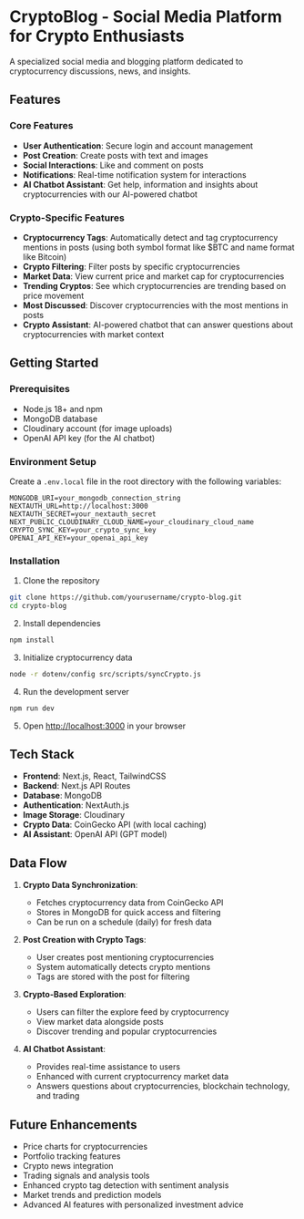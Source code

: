 # CryptoBlog - Social Media Platform for Crypto Enthusiasts

A specialized social media and blogging platform dedicated to cryptocurrency discussions, news, and insights.

## Features

### Core Features
- **User Authentication**: Secure login and account management
- **Post Creation**: Create posts with text and images
- **Social Interactions**: Like and comment on posts
- **Notifications**: Real-time notification system for interactions
- **AI Chatbot Assistant**: Get help, information and insights about cryptocurrencies with our AI-powered chatbot

### Crypto-Specific Features
- **Cryptocurrency Tags**: Automatically detect and tag cryptocurrency mentions in posts (using both symbol format like $BTC and name format like Bitcoin)
- **Crypto Filtering**: Filter posts by specific cryptocurrencies 
- **Market Data**: View current price and market cap for cryptocurrencies
- **Trending Cryptos**: See which cryptocurrencies are trending based on price movement
- **Most Discussed**: Discover cryptocurrencies with the most mentions in posts
- **Crypto Assistant**: AI-powered chatbot that can answer questions about cryptocurrencies with market context

## Getting Started

### Prerequisites
- Node.js 18+ and npm
- MongoDB database
- Cloudinary account (for image uploads)
- OpenAI API key (for the AI chatbot)

### Environment Setup
Create a `.env.local` file in the root directory with the following variables:

```
MONGODB_URI=your_mongodb_connection_string
NEXTAUTH_URL=http://localhost:3000
NEXTAUTH_SECRET=your_nextauth_secret
NEXT_PUBLIC_CLOUDINARY_CLOUD_NAME=your_cloudinary_cloud_name
CRYPTO_SYNC_KEY=your_crypto_sync_key
OPENAI_API_KEY=your_openai_api_key
```

### Installation

1. Clone the repository
```bash
git clone https://github.com/yourusername/crypto-blog.git
cd crypto-blog
```

2. Install dependencies
```bash
npm install
```

3. Initialize cryptocurrency data
```bash
node -r dotenv/config src/scripts/syncCrypto.js
```

4. Run the development server
```bash
npm run dev
```

5. Open [http://localhost:3000](http://localhost:3000) in your browser

## Tech Stack

- **Frontend**: Next.js, React, TailwindCSS
- **Backend**: Next.js API Routes
- **Database**: MongoDB
- **Authentication**: NextAuth.js
- **Image Storage**: Cloudinary
- **Crypto Data**: CoinGecko API (with local caching)
- **AI Assistant**: OpenAI API (GPT model)

## Data Flow

1. **Crypto Data Synchronization**:
   - Fetches cryptocurrency data from CoinGecko API
   - Stores in MongoDB for quick access and filtering
   - Can be run on a schedule (daily) for fresh data

2. **Post Creation with Crypto Tags**:
   - User creates post mentioning cryptocurrencies
   - System automatically detects crypto mentions
   - Tags are stored with the post for filtering

3. **Crypto-Based Exploration**:
   - Users can filter the explore feed by cryptocurrency
   - View market data alongside posts
   - Discover trending and popular cryptocurrencies

4. **AI Chatbot Assistant**:
   - Provides real-time assistance to users
   - Enhanced with current cryptocurrency market data
   - Answers questions about cryptocurrencies, blockchain technology, and trading

## Future Enhancements

- Price charts for cryptocurrencies
- Portfolio tracking features
- Crypto news integration
- Trading signals and analysis tools
- Enhanced crypto tag detection with sentiment analysis
- Market trends and prediction models
- Advanced AI features with personalized investment advice
